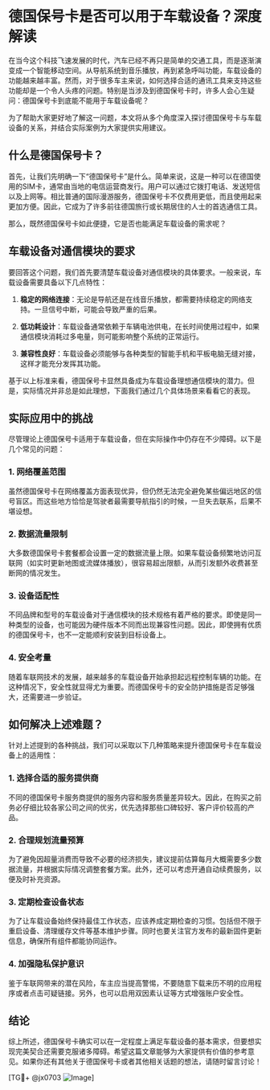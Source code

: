 # 德国保号卡是否可以用于车载设备？深度解读

在当今这个科技飞速发展的时代，汽车已经不再只是简单的交通工具，而是逐渐演变成一个智能移动空间。从导航系统到音乐播放，再到紧急呼叫功能，车载设备的功能越来越丰富。然而，对于很多车主来说，如何选择合适的通讯工具来支持这些功能却是一个令人头疼的问题。特别是当涉及到德国保号卡时，许多人会心生疑问：德国保号卡到底能不能用于车载设备呢？

为了帮助大家更好地了解这一问题，本文将从多个角度深入探讨德国保号卡与车载设备的关系，并结合实际案例为大家提供实用建议。

## 什么是德国保号卡？

首先，让我们先明确一下“德国保号卡”是什么。简单来说，这是一种可以在德国使用的SIM卡，通常由当地的电信运营商发行。用户可以通过它拨打电话、发送短信以及上网等。相比普通的国际漫游服务，德国保号卡不仅费用更低，而且使用起来更加方便。因此，它成为了许多前往德国旅行或长期居住的人士的首选通信工具。

那么，既然德国保号卡如此便捷，它是否也能满足车载设备的需求呢？

## 车载设备对通信模块的要求

要回答这个问题，我们首先要清楚车载设备对通信模块的具体要求。一般来说，车载设备需要具备以下几点特性：

1. **稳定的网络连接**：无论是导航还是在线音乐播放，都需要持续稳定的网络支持。一旦信号中断，可能会导致严重的后果。
   
2. **低功耗设计**：车载设备通常依赖于车辆电池供电，在长时间使用过程中，如果通信模块消耗过多电量，则可能影响整个系统的正常运行。
   
3. **兼容性良好**：车载设备必须能够与各种类型的智能手机和平板电脑无缝对接，这样才能充分发挥其功能。

基于以上标准来看，德国保号卡显然具备成为车载设备理想通信模块的潜力。但是，实际情况并非总是如此理想，下面我们通过几个具体场景来看看它的表现。

## 实际应用中的挑战

尽管理论上德国保号卡适用于车载设备，但在实际操作中仍存在不少障碍。以下是几个常见的问题：

### 1. **网络覆盖范围**
虽然德国保号卡在网络覆盖方面表现优异，但仍然无法完全避免某些偏远地区的信号盲区。而这些地方恰恰是驾驶者最需要导航指引的时候，一旦失去联系，后果不堪设想。

### 2. **数据流量限制**
大多数德国保号卡套餐都会设置一定的数据流量上限。如果车载设备频繁地访问互联网（如实时更新地图或流媒体播放），很容易超出限额，从而引发额外收费甚至断网的情况发生。

### 3. **设备适配性**
不同品牌和型号的车载设备对于通信模块的技术规格有着严格的要求。即使是同一种类型的设备，也可能因为硬件版本不同而出现兼容性问题。因此，即使拥有优质的德国保号卡，也不一定能顺利安装到目标设备上。

### 4. **安全考量**
随着车联网技术的发展，越来越多的车载设备开始承担起远程控制车辆的功能。在这种情况下，安全性就显得尤为重要。而德国保号卡的安全防护措施是否足够强大，还需要进一步验证。

## 如何解决上述难题？

针对上述提到的各种挑战，我们可以采取以下几种策略来提升德国保号卡在车载设备上的适用性：

### 1. **选择合适的服务提供商**
不同的德国保号卡服务商提供的服务内容和服务质量差异较大。因此，在购买之前务必仔细比较各家公司之间的优劣，优先选择那些口碑较好、客户评价较高的产品。

### 2. **合理规划流量预算**
为了避免因超量消费而导致不必要的经济损失，建议提前估算每月大概需要多少数据流量，并根据实际情况调整套餐方案。此外，还可以考虑开通自动续费服务，以便及时补充资源。

### 3. **定期检查设备状态**
为了让车载设备始终保持最佳工作状态，应该养成定期检查的习惯。包括但不限于重启设备、清理缓存文件等基本维护步骤。同时也要关注官方发布的最新固件更新信息，确保所有组件都能协同运作。

### 4. **加强隐私保护意识**
鉴于车联网带来的潜在风险，车主应当提高警惕，不要随意下载来历不明的应用程序或者点击可疑链接。另外，也可以启用双因素认证等方式增强账户安全性。

## 结论

综上所述，德国保号卡确实可以在一定程度上满足车载设备的基本需求，但要想实现完美契合还需要克服诸多障碍。希望这篇文章能够为大家提供有价值的参考意见。如果你还有其他关于德国保号卡或者其他相关话题的想法，请随时留言讨论！

[TG💪+ @jx0703 ![Image](https://github.com/user-attachments/assets/dbca1d08-cadb-493c-b0ec-ad6f7a83f270)]